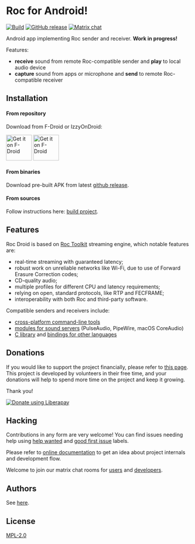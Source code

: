 # Roc for Android!

[![Build](https://github.com/roc-streaming/roc-droid/actions/workflows/build.yaml/badge.svg?branch=main)](https://github.com/roc-streaming/roc-droid/actions/workflows/build.yaml) [![GitHub release](https://img.shields.io/github/release/roc-streaming/roc-droid.svg)](https://github.com/roc-streaming/roc-droid/releases) [![Matrix chat](https://matrix.to/img/matrix-badge.svg)](https://app.element.io/#/room/#roc-streaming:matrix.org)

Android app implementing Roc sender and receiver. **Work in progress!**

Features:

* **receive** sound from remote Roc-compatible sender and **play** to local audio device
* **capture** sound from apps or microphone and **send** to remote Roc-compatible receiver

## Installation

#### From repository

Download from F-Droid or IzzyOnDroid:

[<img src="https://fdroid.gitlab.io/artwork/badge/get-it-on.png"
     alt="Get it on F-Droid"
     height="70">](https://f-droid.org/packages/org.rocstreaming.rocdroid/)
[<img src="https://gitlab.com/IzzyOnDroid/repo/-/raw/master/assets/IzzyOnDroid.png"
     alt="Get it on F-Droid"
     height="70">](https://apt.izzysoft.de/fdroid/index/apk/org.rocstreaming.rocdroid)

#### From binaries

Download pre-built APK from latest [github release](https://github.com/roc-streaming/roc-droid/releases/latest).

#### From sources

Follow instructions here: [build project](https://roc-streaming.org/droid/building/build_project).

## Features

Roc Droid is based on [Roc Toolkit](https://github.com/roc-streaming/roc-toolkit) streaming engine, which notable features are:

* real-time streaming with guaranteed latency;
* robust work on unreliable networks like Wi-Fi, due to use of Forward Erasure Correction codes;
* CD-quality audio;
* multiple profiles for different CPU and latency requirements;
* relying on open, standard protocols, like RTP and FECFRAME;
* interoperability with both Roc and third-party software.

Compatible senders and receivers include:

* [cross-platform command-line tools](https://roc-streaming.org/toolkit/docs/tools/command_line_tools.html)
* [modules for sound servers](https://roc-streaming.org/toolkit/docs/tools/sound_server_modules.html) (PulseAudio, PipeWire, macOS CoreAudio)
* [C library](https://roc-streaming.org/toolkit/docs/api.html) and [bindings for other languages](https://roc-streaming.org/toolkit/docs/api/bindings.html)

## Donations

If you would like to support the project financially, please refer to [this page](https://roc-streaming.org/toolkit/docs/about_project/sponsors.html). This project is developed by volunteers in their free time, and your donations will help to spend more time on the project and keep it growing.

Thank you!

<a href="https://liberapay.com/roc-streaming"><img alt="Donate using Liberapay" src="https://liberapay.com/assets/widgets/donate.svg"></a>

## Hacking

Contributions in any form are very welcome! You can find issues needing help using [help wanted](https://github.com/roc-streaming/roc-droid/labels/help%20wanted) and [good first issue](https://github.com/roc-streaming/roc-droid/labels/good%20first%20issue) labels.

Please refer to [online documentation](https://roc-streaming.org/droid/) to get an idea about project internals and development flow.

Welcome to join our matrix chat rooms for [users](https://app.element.io/#/room/#roc-streaming:matrix.org) and [developers](https://app.element.io/#/room/#roc-streaming-dev:matrix.org).

Authors
-------

See [here](https://github.com/roc-streaming/roc-droid/graphs/contributors).

License
-------

[MPL-2.0](LICENSE)
